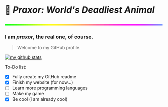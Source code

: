 # 👋 <i><strong>Praxor:</i></strong> <i><strong>World's Deadliest Animal</strong></i>
![rainbow](ezgif.com-resize.gif)
### I am _praxor_, the real one, of course.
> Welcome to my GitHub profile.

[![my github stats](https://github-readme-stats.vercel.app/api?username=praxor&show_icons=true&theme=midnight-purple)](https://github.com/anuraghazra/github-readme-stats)

To-Do list:
- [x] Fully create my GitHub readme
- [x] Finish my website (for now...)
- [ ] Learn more programming languages
- [ ] Make my game
- [x] Be cool (i am already cool)
